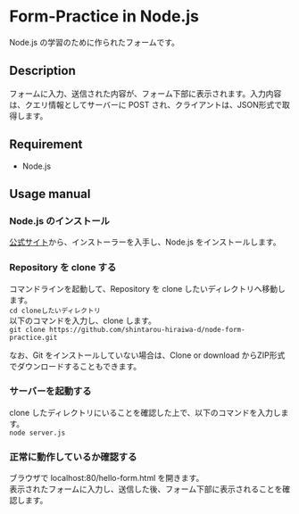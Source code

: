 # Form-Practice in Node.js
Node.js の学習のために作られたフォームです。  

## Description
フォームに入力、送信された内容が、フォーム下部に表示されます。入力内容は、クエリ情報としてサーバーに POST され、クライアントは、JSON形式で取得します。  

## Requirement
- Node.js  

## Usage manual
### Node.js のインストール
[公式サイト](https://nodejs.org/ja/)から、インストーラーを入手し、Node.js をインストールします。  

### Repository を clone する
コマンドラインを起動して、Repository を clone したいディレクトリへ移動します。  
`cd cloneしたいディレクトリ`  
以下のコマンドを入力し、clone します。  
`git clone https://github.com/shintarou-hiraiwa-d/node-form-practice.git`  

なお、Git をインストールしていない場合は、Clone or download からZIP形式でダウンロードすることもできます。

### サーバーを起動する
clone したディレクトリにいることを確認した上で、以下のコマンドを入力します。  
`node server.js`  

### 正常に動作しているか確認する
ブラウザで localhost:80/hello-form.html を開きます。  
表示されたフォームに入力し、送信した後、フォーム下部に表示されることを確認します。  

